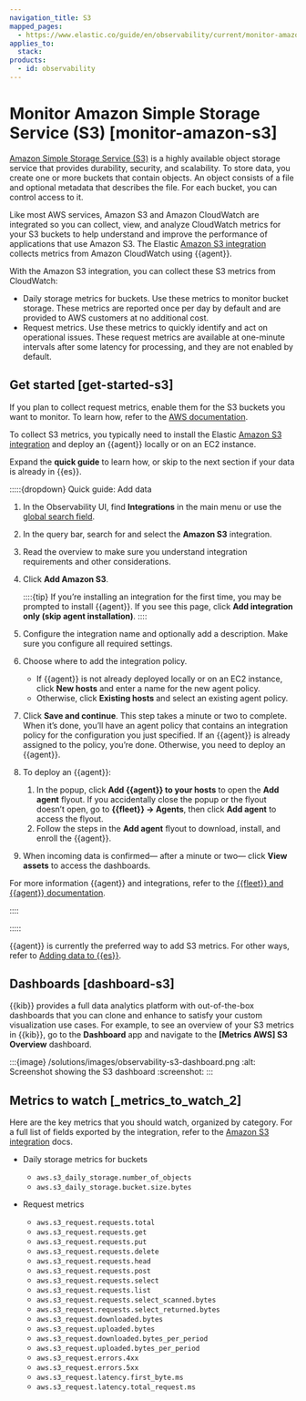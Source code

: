 ```yaml
---
navigation_title: S3
mapped_pages:
  - https://www.elastic.co/guide/en/observability/current/monitor-amazon-s3.html
applies_to:
  stack:
products:
  - id: observability
---
```




# Monitor Amazon Simple Storage Service (S3) [monitor-amazon-s3]


[Amazon Simple Storage Service (S3)](https://aws.amazon.com/s3/) is a highly available object storage service that provides durability, security, and scalability. To store data, you create one or more buckets that contain objects. An object consists of a file and optional metadata that describes the file. For each bucket, you can control access to it.

Like most AWS services, Amazon S3 and Amazon CloudWatch are integrated so you can collect, view, and analyze CloudWatch metrics for your S3 buckets to help understand and improve the performance of applications that use Amazon S3. The Elastic [Amazon S3 integration](https://docs.elastic.co/en/integrations/aws/s3) collects metrics from Amazon CloudWatch using {{agent}}.

With the Amazon S3 integration, you can collect these S3 metrics from CloudWatch:

* Daily storage metrics for buckets. Use these metrics to monitor bucket storage. These metrics are reported once per day by default and are provided to AWS customers at no additional cost.
* Request metrics. Use these metrics to quickly identify and act on operational issues. These request metrics are available at one-minute intervals after some latency for processing, and they are not enabled by default.


## Get started [get-started-s3]

If you plan to collect request metrics, enable them for the S3 buckets you want to monitor. To learn how, refer to the [AWS documentation](https://docs.aws.amazon.com/AmazonS3/latest/userguide/configure-request-metrics-bucket.html).

To collect S3 metrics, you typically need to install the Elastic [Amazon S3 integration](https://docs.elastic.co/en/integrations/aws/s3) and deploy an {{agent}} locally or on an EC2 instance.

Expand the **quick guide** to learn how, or skip to the next section if your data is already in {{es}}.

:::::{dropdown} Quick guide: Add data
1. In the Observability UI, find **Integrations** in the main menu or use the [global search field](/explore-analyze/find-and-organize/find-apps-and-objects.md).
2. In the query bar, search for and select the **Amazon S3** integration.
3. Read the overview to make sure you understand integration requirements and other considerations.
4. Click **Add Amazon S3**.

    ::::{tip}
    If you’re installing an integration for the first time, you may be prompted to install {{agent}}. If you see this page, click **Add integration only (skip agent installation)**.
    ::::

5. Configure the integration name and optionally add a description. Make sure you configure all required settings.
6. Choose where to add the integration policy.

    * If {{agent}} is not already deployed locally or on an EC2 instance, click **New hosts** and enter a name for the new agent policy.
    * Otherwise, click **Existing hosts** and select an existing agent policy.

7. Click **Save and continue**. This step takes a minute or two to complete. When it’s done, you’ll have an agent policy that contains an integration policy for the configuration you just specified. If an {{agent}} is already assigned to the policy, you’re done. Otherwise, you need to deploy an {{agent}}.
8. To deploy an {{agent}}:

    1. In the popup, click **Add {{agent}} to your hosts** to open the **Add agent** flyout. If you accidentally close the popup or the flyout doesn’t open, go to **{{fleet}} → Agents**, then click **Add agent** to access the flyout.
    2. Follow the steps in the **Add agent** flyout to download, install, and enroll the {{agent}}.

9. When incoming data is confirmed— after a minute or two— click **View assets** to access the dashboards.

For more information {{agent}} and integrations, refer to the [{{fleet}} and {{agent}} documentation](/reference/fleet/index.md).

::::


:::::


{{agent}} is currently the preferred way to add S3 metrics. For other ways, refer to [Adding data to {{es}}](/manage-data/ingest.md).


## Dashboards [dashboard-s3]

{{kib}} provides a full data analytics platform with out-of-the-box dashboards that you can clone and enhance to satisfy your custom visualization use cases. For example, to see an overview of your S3 metrics in {{kib}}, go to the **Dashboard** app and navigate to the **[Metrics AWS] S3 Overview** dashboard.

:::{image} /solutions/images/observability-s3-dashboard.png
:alt: Screenshot showing the S3 dashboard
:screenshot:
:::


## Metrics to watch [_metrics_to_watch_2]

Here are the key metrics that you should watch, organized by category. For a full list of fields exported by the integration, refer to the [Amazon S3 integration](https://docs.elastic.co/en/integrations/aws/s3) docs.

* Daily storage metrics for buckets

    * `aws.s3_daily_storage.number_of_objects`
    * `aws.s3_daily_storage.bucket.size.bytes`

* Request metrics

    * `aws.s3_request.requests.total`
    * `aws.s3_request.requests.get`
    * `aws.s3_request.requests.put`
    * `aws.s3_request.requests.delete`
    * `aws.s3_request.requests.head`
    * `aws.s3_request.requests.post`
    * `aws.s3_request.requests.select`
    * `aws.s3_request.requests.list`
    * `aws.s3_request.requests.select_scanned.bytes`
    * `aws.s3_request.requests.select_returned.bytes`
    * `aws.s3_request.downloaded.bytes`
    * `aws.s3_request.uploaded.bytes`
    * `aws.s3_request.downloaded.bytes_per_period`
    * `aws.s3_request.uploaded.bytes_per_period`
    * `aws.s3_request.errors.4xx`
    * `aws.s3_request.errors.5xx`
    * `aws.s3_request.latency.first_byte.ms`
    * `aws.s3_request.latency.total_request.ms`
